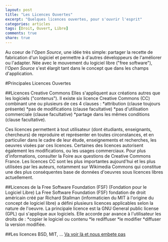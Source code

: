 ```yaml
---
layout: post
title: "Les Licences Ouvertes"
excerpt: "Quelques licences ouvertes, pour s'ouvrir l'esprit"
categories: articles
tags: [Droit, Ouvert, Libre]
comments: true
share: true
---
```


Au coeur de l'*Open Source*, une idée très simple: partager la recette de fabrication d'un logiciel et permettre à d'autres développeurs de l'améliorer ou l'adapter.
Née avec le mouvement du logiciel libre ("free software"), l'*Open Source* s'est élargit tant dans le concept que dans les champs d'application.

#Principales Licences Ouvertes

##Licences Creative Commons
Elles s'appliquent aux créations autres que les logiciels ("contenus").
Il existe six licence Creative Commons (CC) combinant une ou plusieurs de ces 4 clauses :
*attribution (clause toujours présente)
*pas de modifications (clause facultative)
*pas d'utilisation commerciale (clause facultative)
*partage dans les mêmes conditions (clause facultative).

Ces licences permettent à tout utilisateur (dont étudiants, enseignants, chercheurs) de reproduire et représenter en toutes circonstances, et en particulier dans le cadre de leur étude, enseignements et recherches, les oeuvres visées par ces licences. Certaines des licences autorisent également les modifications, ou les usages commerciaux.
Pour plus d'informations, consulter la Foire aux questions de Creative Commons France.
Les licences CC sont les plus importantes aujourd'hui et les plus utilisées par les auteurs, notamment sur Wikimedia Commons qui constitue une des plus conséquentes base de données d'oeuvres sous licences libres actuellement.

##Licences de la Free Software Foundation (FSF) (Fondation pour le Logiciel Libre)
La Free Software Foundation (FSF) fondation de droit américain créé par Richard Stallman (informaticien du MIT à l'origine du concept de logiciel libre) a défini plusieurs licences applicables selon la nature de l'oeuvre.
La principale licence est la GNU General public license (GPL) qui s'applique aux logiciels. 
Elle accorde par avance à l'utilisateur les droits de :
*copier le logiciel ou contenu
*le rediffuser
*le modifier
*diffuser la version modifiée.

##Les licences BSD, MIT, ...
<a href="http://fr.wikipedia.org/wiki/Licence_libre">Va voir là et nous embete pas</a>
